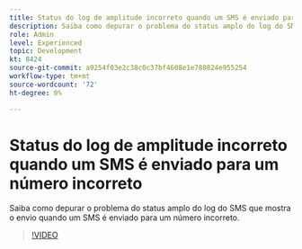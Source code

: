 ```yaml
---
title: Status do log de amplitude incorreto quando um SMS é enviado para um número incorreto
description: Saiba como depurar o problema do status amplo do log do SMS que mostra o envio quando um SMS é enviado para um número incorreto.
role: Admin
level: Experienced
topic: Development
kt: 8424
source-git-commit: a9254f03e2c38c0c37bf4608e1e780824e955254
workflow-type: tm+mt
source-wordcount: '72'
ht-degree: 0%

---
```



# Status do log de amplitude incorreto quando um SMS é enviado para um número incorreto

Saiba como depurar o problema do status amplo do log do SMS que mostra o envio quando um SMS é enviado para um número incorreto.

>[!VIDEO](https://video.tv.adobe.com/v/335980?quality=12)
